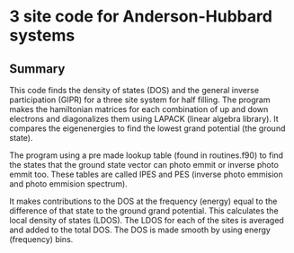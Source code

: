 # 3 site code for Anderson-Hubbard systems
<html>
<body>
<h2>Summary</h2>
<p> This code finds the density of states (DOS) and the general inverse participation (GIPR) for a three site system for half filling. The program makes the hamiltonian matrices for each combination of up and down electrons and diagonalizes them using LAPACK (linear algebra library). It compares the eigenenergies to find the lowest grand potential (the ground state). 
</p>
<p>The program using a pre made lookup table (found in routines.f90) to find the states that the ground state vector can photo emmit or inverse photo emmit too. These tables are called IPES and PES (inverse photo emmision and photo emmision spectrum). </p>
<p>It makes contributions to the DOS at the frequency (energy) equal to the difference of that state to the ground grand potential. This calculates the local density of states (LDOS). The LDOS for each of the sites is averaged and added to the total DOS. The DOS is made smooth by using energy (frequency) bins.  </p>
</body>
</html>
